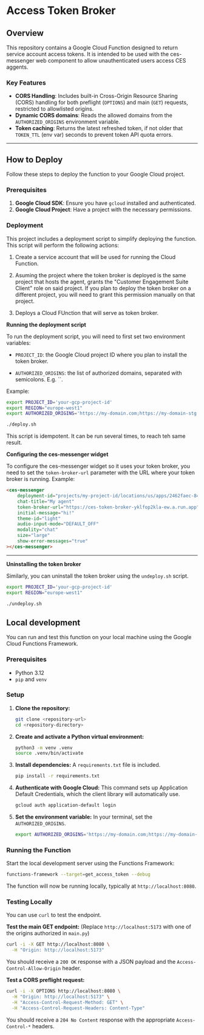 # Access Token Broker

## Overview

This repository contains a Google Cloud Function designed to return service account access tokens. It is intended to be used with the ces-messenger web component to allow unauthenticated users access CES aggents.

### Key Features

-   **CORS Handling**: Includes built-in Cross-Origin Resource Sharing (CORS) handling for both preflight (`OPTIONS`) and main (`GET`) requests, restricted to allowlisted origins.
-   **Dynamic CORS domains**: Reads the allowed domains from the `AUTHORIZED_ORIGINS` environment variable.
-   **Token caching**: Returns the latest refreshed token, if not older that `TOKEN_TTL` (env var) seconds to prevent token API quota errors.

---

## How to Deploy

Follow these steps to deploy the function to your Google Cloud project.

### Prerequisites

1.  **Google Cloud SDK**: Ensure you have `gcloud` installed and authenticated.
2.  **Google Cloud Project**: Have a project with the necessary permissions.

### Deployment

This project includes a deployment script to simplify deploying the function. This script will perform the following actions:

1. Create a service account that will be used for running the Cloud Function.

2. Asuming the project where the token broker is deployed is the same project that hosts the agent, grants the "Customer Engagement Suite Client" role on said project. If you plan to deploy the token broker on a different project, you will need to grant this permission manually on that project. 

3. Deploys a Cloud FUnction that will serve as token broker.


**Running the deployment script**

To run the deployment script, you will need to first set two environment variables:

* `PROJECT_ID`: the Google Cloud project ID where you plan to install the token broker.

* `AUTHORIZED_ORIGINS`: the list of authorized domains, separated with semicolons. E.g. ``.

Example:

```bash
export PROJECT_ID='your-gcp-project-id'
export REGION="europe-west1"
export AUTHORIZED_ORIGINS='https://my-domain.com;https://my-domain-stg.com:3000'

./deploy.sh
```

This script is idempotent. It can be run several times, to reach teh same result.

**Configuring the ces-messenger widget**

To configure the ces-messenger widget so it uses your token broker, you need to set the `token-broker-url` parameter with the URL where your token broker is running. Example:

```html
<ces-messenger
    deployment-id="projects/my-project-id/locations/us/apps/2462faec-84d5-41f8-9df5-34a68b2d7dac/deployments/3baf3481-3c57-4d92-a7f0-1ffced3c9e3e"
    chat-title="My agent"
    token-broker-url="https://ces-token-broker-yklfop2kla-ew.a.run.app"
    initial-message="hi!"
    theme-id="light"
    audio-input-mode="DEFAULT_OFF"
    modality="chat"
    size="large"
    show-error-messages="true"
></ces-messenger>
```

---

**Uninstalling the token broker**

Similarly, you can uninstall the token broker using the `undeploy.sh` script.

```bash
export PROJECT_ID='your-gcp-project-id'
export REGION="europe-west1"

./undeploy.sh
```

## Local development

You can run and test this function on your local machine using the Google Cloud Functions Framework.

### Prerequisites

-   Python 3.12
-   `pip` and `venv`

### Setup

1.  **Clone the repository:**
    ```bash
    git clone <repository-url>
    cd <repository-directory>
    ```

2.  **Create and activate a Python virtual environment:**
    ```bash
    python3 -m venv .venv
    source .venv/bin/activate
    ```

3.  **Install dependencies:**
    A `requirements.txt` file is included.
    ```bash
    pip install -r requirements.txt
    ```

4.  **Authenticate with Google Cloud:**
    This command sets up Application Default Credentials, which the client library will automatically use.
    ```bash
    gcloud auth application-default login
    ```

5.  **Set the environment variable:**
    In your terminal, set the `AUTHORIZED_ORIGINS`.
    ```bash
    export AUTHORIZED_ORIGINS='https://my-domain.com;https://my-domain-stg.com:3000'
    ```

### Running the Function

Start the local development server using the Functions Framework:

```bash
functions-framework --target=get_access_token --debug
```

The function will now be running locally, typically at `http://localhost:8080`.

### Testing Locally

You can use `curl` to test the endpoint.

**Test the main GET endpoint:**
(Replace `http://localhost:5173` with one of the origins authorized in `main.py`)

```bash
curl -i -X GET http://localhost:8080 \
  -H "Origin: http://localhost:5173"
```

You should receive a `200 OK` response with a JSON payload and the `Access-Control-Allow-Origin` header.

**Test a CORS preflight request:**

```bash
curl -i -X OPTIONS http://localhost:8080 \
  -H "Origin: http://localhost:5173" \
  -H "Access-Control-Request-Method: GET" \
  -H "Access-Control-Request-Headers: Content-Type"
```

You should receive a `204 No Content` response with the appropriate `Access-Control-*` headers.
